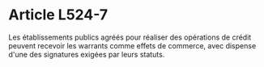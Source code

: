 # Article L524-7

Les établissements publics agréés pour réaliser des opérations de crédit peuvent recevoir les warrants comme effets de commerce, avec dispense d'une des signatures exigées par leurs statuts.
